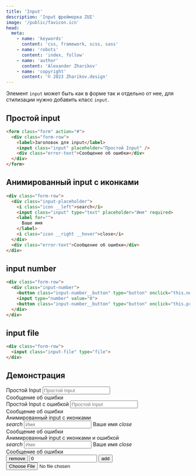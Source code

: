 ```yaml
---
title: 'Input'
description: 'Input фрейморка ZUI'
image: '/public/favicon.icn'
head:
  meta:
    - name: 'keywords'
      content: 'css, framework, scss, sass'
    - name: 'robots'
      content: 'index, follow'
    - name: 'author'
      content: 'Alexander Zharikov'
    - name: 'copyright'
      content: '© 2023 Zharikov.design'
---
```

Элемент `input` может быть как в форме так и отдельно от нее, для стилизации нужно добавить класс `input`.

## Простой input
```html
<form class="form" action="#">
  <div class="form-row">
    <label>Заголовок для input</label>
    <input class="input" placeholder="Простой Input" />
    <div class="error-text">Сообщение об ошибки</div>
  </div>
</form>
 ```

## Анимированный input с иконками
```html
<div class="form-row">
  <div class="input-placeholder">
    <i class="icon __left">search</i>
    <input class="input" type="text" placeholder="Имя" required>
    <label for="">
      Ваше имя
    </label>
    <i class="icon __right __hover">close</i>
  </div>
  <div class="error-text">Сообщение об ошибки</div>
</div>
```

## input number
```html
<div class="form-row">
  <div class="input-number">
    <button class="input-number__button" type="button" onclick="this.nextElementSibling.stepDown(); this.nextElementSibling.onchange();">remove</button>
    <input type="number" value="0">
    <button class="input-number__button" type="button" onclick="this.previousElementSibling.stepUp(); this.previousElementSibling.onchange();">add</button>
  </div>
</div>
```

## input file
```html
<div class="form-row">
  <input class="input-file" type="file">
</div>
```

## Демонстрация
<form class="form" action="#">
  <div class="form-row">
    <label>Простой Input</label>
    <input class="input" placeholder="Простой Input" />
    <div class="error-text">Сообщение об ошибки</div>
  </div>
  <div class="form-row error">
    <label>Простой Input с ошибкой</label>
    <input class="input" placeholder="Простой Input" />
    <div class="error-text">Сообщение об ошибки</div>
  </div>
  <div class="form-row">
    <label>Анимированный input с иконками</label>
    <div class="input-placeholder">
      <i class="icon __left">search</i>
      <input class="input" type="text" placeholder="Имя" required>
      <label for="">
        Ваше имя
      </label>
      <i class="icon __right __hover">close</i>
    </div>
    <div class="error-text">Сообщение об ошибки</div>
  </div>
  <div class="form-row error">
    <label>Анимированный input с иконками и ошибкой</label>
    <div class="input-placeholder">
      <i class="icon __left">search</i>
      <input class="input" type="text" placeholder="Имя" required>
      <label for="">
        Ваше имя
      </label>
      <i class="icon __right __hover">close</i>
    </div>
    <div class="error-text">Сообщение об ошибки</div>
  </div>
  <div class="form-row">
    <div class="input-number">
      <button class="input-number__button" type="button" onclick="this.nextElementSibling.stepDown(); this.nextElementSibling.onchange();">remove</button>
      <input type="number" value="0">
      <button class="input-number__button" type="button" onclick="this.previousElementSibling.stepUp(); this.previousElementSibling.onchange();">add</button>
    </div>
  </div>
  <div class="form-row">
    <input class="input-file" type="file">
  </div>
</form>
